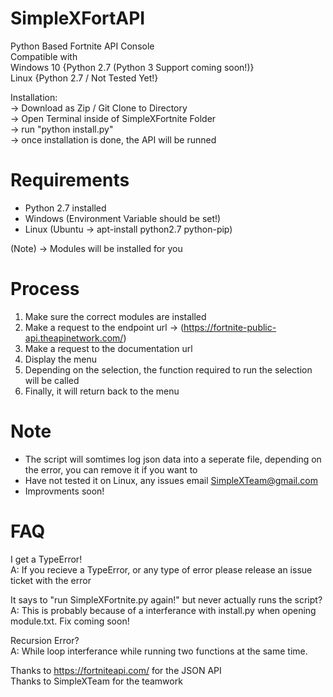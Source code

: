 # SimpleXFortAPI

Python Based Fortnite API Console  
Compatible with  
  Windows 10 {Python 2.7 (Python 3 Support coming soon!)}   
  Linux {Python 2.7 / Not Tested Yet!}   
  
 Installation:   
  -> Download as Zip / Git Clone to Directory   
  -> Open Terminal inside of SimpleXFortnite Folder   
  -> run "python install.py"   
  -> once installation is done, the API will be runned 
  
# Requirements

  - Python 2.7 installed 
  - Windows (Environment Variable should be set!)
  - Linux (Ubuntu -> apt-install python2.7 python-pip)
  
  (Note) -> Modules will be installed for you
  
# Process
  1. Make sure the correct modules are installed
  2. Make a request to the endpoint url -> (https://fortnite-public-api.theapinetwork.com/)
  3. Make a request to the documentation url
  4. Display the menu
  5. Depending on the selection, the function required to run the selection will be called
  6. Finally, it will return back to the menu
  
# Note
  - The script will somtimes log json data into a seperate file, depending on the error, you can remove it if you want to
  - Have not tested it on Linux, any issues email SimpleXTeam@gmail.com
  - Improvments soon!
  
 # FAQ
 
 I get a TypeError!  
 A: If you recieve a TypeError, or any type of error please release an issue ticket with the error
 
 It says to "run SimpleXFortnite.py again!" but never actually runs the script?  
 A: This is probably because of a interferance with install.py when opening module.txt. Fix coming soon!
 
 Recursion Error?  
 A: While loop interferance while running two functions at the same time.
 
 Thanks to https://fortniteapi.com/ for the JSON API  
 Thanks to SimpleXTeam for the teamwork  
